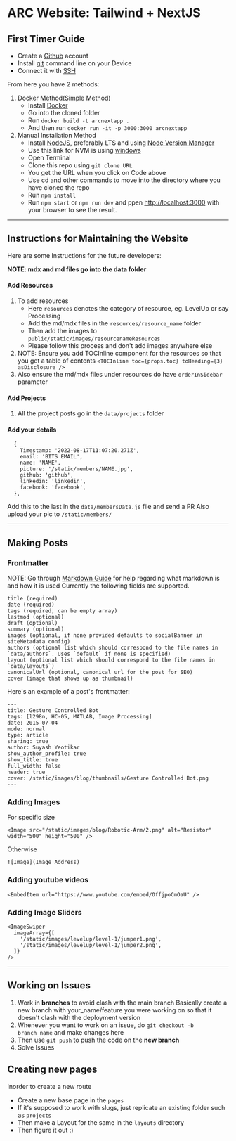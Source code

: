 # ARC Website: Tailwind + NextJS

## First Timer Guide

- Create a [Github](https://github.com/) account
- Install [git](https://git-scm.com/downloads) command line on your Device
- Connect it with [SSH](https://www.theserverside.com/blog/Coffee-Talk-Java-News-Stories-and-Opinions/GitHub-SSH-Windows-Example)

From here you have 2 methods:

1. Docker Method(Simple Method)
   - Install [Docker](https://www.docker.com/products/docker-desktop/)
   - Go into the cloned folder
   - Run `docker build -t arcnextapp .`
   - And then run `docker run -it -p 3000:3000 arcnextapp`
2. Manual Installation Method
   - Install [NodeJS](https://nodejs.org/en/), preferably LTS and using [Node Version Manager](https://github.com/nvm-sh/nvm)
   - Use this link for NVM is using [windows](https://github.com/coreybutler/nvm-windows/releases)
   - Open Terminal
   - Clone this repo using `git clone URL`
   - You get the URL when you click on Code above
   - Use cd and other commands to move into the directory where you have cloned the repo
   - Run `npm install `
   - Run `npm start` or `npm run dev` and ppen [http://localhost:3000](http://localhost:3000) with your browser to see the result.

---

## Instructions for Maintaining the Website

Here are some Instructions for the future developers:

**NOTE: mdx and md files go into the data folder**

#### Add Resources

1. To add resources
   - Here `resources` denotes the category of resource, eg. LevelUp or say Processing
   - Add the md/mdx files in the `resources/resource_name` folder
   - Then add the images to `public/static/images/resourcenameResources`
   - Please follow this process and don't add images anywhere else
2. NOTE: Ensure you add TOCInline component for the resources so that you get a table of contents
   `<TOCInline toc={props.toc} toHeading={3} asDisclosure />`
3. Also ensure the md/mdx files under resources do have `orderInSidebar` parameter

#### Add Projects

1. All the project posts go in the `data/projects` folder

#### Add your details

```
  {
    Timestamp: '2022-08-17T11:07:20.271Z',
    email: 'BITS EMAIL',
    name: 'NAME',
    picture: '/static/members/NAME.jpg',
    github: 'github',
    linkedin: 'linkedin',
    facebook: 'facebook',
  },
```

Add this to the last in the `data/membersData.js` file and send a PR
Also upload your pic to `/static/members/`

---

## Making Posts

### Frontmatter

NOTE: Go through [Markdown Guide](https://www.markdownguide.org/basic-syntax/) for help regarding what markdown is and how it is used
Currently the following fields are supported.

```
title (required)
date (required)
tags (required, can be empty array)
lastmod (optional)
draft (optional)
summary (optional)
images (optional, if none provided defaults to socialBanner in siteMetadata config)
authors (optional list which should correspond to the file names in `data/authors`. Uses `default` if none is specified)
layout (optional list which should correspond to the file names in `data/layouts`)
canonicalUrl (optional, canonical url for the post for SEO)
cover (image that shows up as thumbnail)
```

Here's an example of a post's frontmatter:

```
---
title: Gesture Controlled Bot
tags: [l298n, HC-05, MATLAB, Image Processing]
date: 2015-07-04
mode: normal
type: article
sharing: true
author: Suyash Yeotikar
show_author_profile: true
show_title: true
full_width: false
header: true
cover: /static/images/blog/thumbnails/Gesture Controlled Bot.png
---
```

### Adding Images

For specific size

```
<Image src="/static/images/blog/Robotic-Arm/2.png" alt="Resistor" width="500" height="500" />
```

Otherwise

```
![Image](Image Address)
```

### Adding youtube videos

```
<EmbedItem url="https://www.youtube.com/embed/OffjpoCmOaU" />
```

### Adding Image Sliders

```
<ImageSwiper
  imageArray={[
    '/static/images/levelup/level-1/jumper1.png',
    '/static/images/levelup/level-1/jumper2.png',
  ]}
/>
```

---

## Working on Issues

1. Work in **branches** to avoid clash with the main branch
   Basically create a new branch with your_name/feature you were working on so that it doesn't clash with the deployment version
2. Whenever you want to work on an issue, do `git checkout -b branch_name` and make changes here
3. Then use `git push` to push the code on the **new branch**
4. Solve Issues

## Creating new pages

Inorder to create a new route

- Create a new base page in the `pages`
- If it's supposed to work with slugs, just replicate an existing folder such as `projects`
- Then make a Layout for the same in the `layouts` directory
- Then figure it out :)
